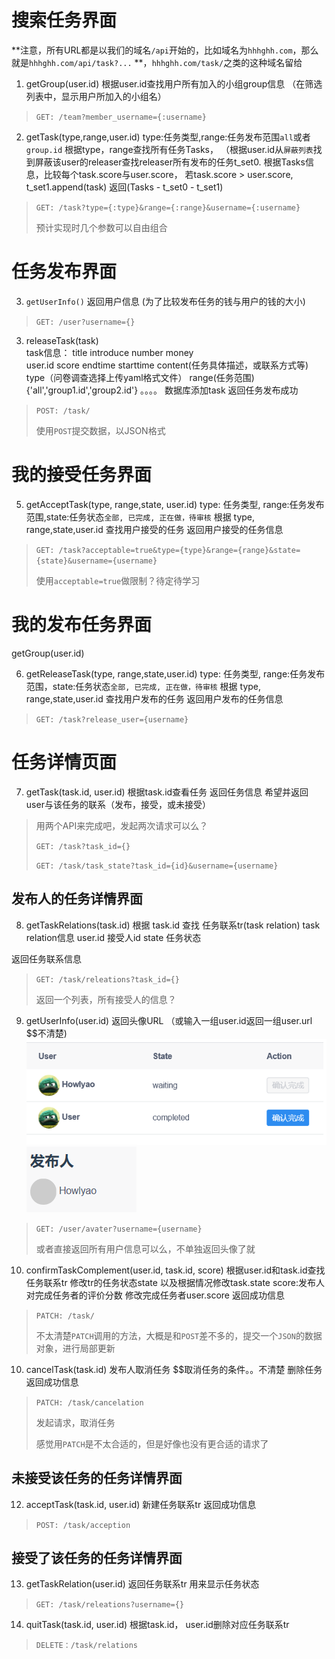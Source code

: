 

# 搜索任务界面

**注意，所有URL都是以我们的域名`/api`开始的，比如域名为`hhhghh.com`，那么就是`hhhghh.com/api/task?...` **，`hhhghh.com/task/`之类的这种域名留给

1. getGroup(user.id)
  根据user.id查找用户所有加入的小组group信息
  （在筛选列表中，显示用户所加入的小组名）

  > `GET: /team?member_username={:username}`


2. getTask(type,range,user.id)
  type:任务类型,range:任务发布范围`all`或者`group.id`
  根据type，range查找所有任务Tasks，
  （根据user.id从`屏蔽列表`找到屏蔽该user的releaser查找releaser所有发布的任务t_set0.
  根据Tasks信息，比较每个task.score与user.score，
  若task.score > user.score, t_set1.append(task)
  返回(Tasks - t_set0 - t_set1)

  > `GET: /task?type={:type}&range={:range}&username={:username}`
  >
  > 预计实现时几个参数可以自由组合


# 任务发布界面
3. `getUserInfo()`
  返回用户信息
  (为了比较发布任务的钱与用户的钱的大小)

  > `GET: /user?username={}`

3. releaseTask(task)  
  task信息：
  title
  introduce
  number
  money       
  user.id
  score
  endtime
  starttime
  content(任务具体描述，或联系方式等)
  type（问卷调查选择上传yaml格式文件）
  range(任务范围){'all','group1.id','group2.id'}
  。。。。
  数据库添加task
  返回任务发布成功

  > `POST: /task/` 
  >
  > 使用`POST`提交数据，以JSON格式

# 我的接受任务界面
5. getAcceptTask(type, range,state, user.id)
  type: 任务类型, range:任务发布范围,state:任务状态`全部, 已完成, 正在做，待审核`
  根据 type, range,state,user.id 查找用户接受的任务
  返回用户接受的任务信息

  > `GET: /task?acceptable=true&type={type}&range={range}&state={state}&username={username}`
  >
  > 使用`acceptable=true`做限制？待定待学习

# 我的发布任务界面
getGroup(user.id)

6. getReleaseTask(type, range,state,user.id)
  type: 任务类型, range:任务发布范围，state:任务状态`全部, 已完成, 正在做，待审核`
  根据 type, range,state,user.id 查找用户发布的任务
  返回用户发布的任务信息

  > `GET: /task?release_user={username}`


# 任务详情页面
7. getTask(task.id, user.id)
  根据task.id查看任务
  返回任务信息
  希望并返回user与该任务的联系（发布，接受，或未接受）

  > 用两个API来完成吧，发起两次请求可以么？
  >
  > `GET: /task?task_id={}`
  >
  > `GET: /task/task_state?task_id={id}&username={username}`

## 发布人的任务详情界面
8. getTaskRelations(task.id)
  根据 task.id 查找 任务联系tr(task relation)
  task relation信息
  user.id 接受人id
  state   任务状态

  返回任务联系信息

  > `GET: /task/releations?task_id={}`
  >
  > 返回一个列表，所有接受人的信息？


9. getUserInfo(user.id)
  返回头像URL
  （或输入一组user.id返回一组user.url  $$不清楚)
  ![](/image/api_images/1.PNG)
  ![](/image/api_images/2.PNG)

  > `GET: /user/avater?username={username}`
  >
  > 或者直接返回所有用户信息可以么，不单独返回头像了就


10. confirmTaskComplement(user.id, task.id, score)
  根据user.id和task.id查找任务联系tr
  修改tr的任务状态state
  以及根据情况修改task.state
  score:发布人对完成任务者的评价分数
  修改完成任务者user.score
  返回成功信息

  > `PATCH: /task/`
  >
  > 不太清楚`PATCH`调用的方法，大概是和`POST`差不多的，提交一个`JSON`的数据对象，进行局部更新


10. cancelTask(task.id)
  发布人取消任务 $$取消任务的条件。。不清楚
  删除任务
  返回成功信息

  > `PATCH: /task/cancelation`
  >
  > 发起请求，取消任务
  >
  > 感觉用`PATCH`是不太合适的，但是好像也没有更合适的请求了

## 未接受该任务的任务详情界面
12. acceptTask(task.id, user.id)
   新建任务联系tr
   返回成功信息

   > `POST: /task/acception`

## 接受了该任务的任务详情界面
13. getTaskRelation(user.id)
   返回任务联系tr
   用来显示任务状态

   > `GET: /task/releations?username={}`

14. quitTask(task.id, user.id)
   根据task.id， user.id删除对应任务联系tr

   > `DELETE：/task/relations` 




